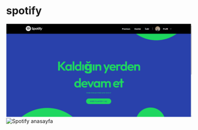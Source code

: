 # spotify
![Spotify anasayfa](https://raw.githubusercontent.com/damlaervakasal/spotify/master/output/spo1.png)
![Spotify anasayfa](https://octodex.github.com/output/spo2.png)
